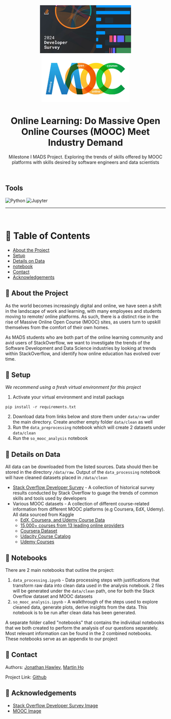 <div align="center">
  <img src="assets/header-so.png" alt="logo" width="auto" height="150" />
  <img src="assets/header-mooc.png" alt="logo" width="auto" height="150" />
  <h1>Online Learning: Do Massive Open Online Courses (MOOC) Meet Industry Demand</h1>
  <p>
    Milestone I MADS Project. Exploring the trends of skills offered by MOOC platforms with skills desired by software engineers and data scientists
  </p>

</div>

<br />

<!-- Badges -->

## Tools

![Python](https://img.shields.io/badge/Python-FFD43B?style=for-the-badge&logo=python&logoColor=blue)
![Jupyter](https://img.shields.io/badge/Jupyter-F37626.svg?&style=for-the-badge&logo=Jupyter&logoColor=white)

---

<br />

<!-- Table of Contents -->

# :notebook_with_decorative_cover: Table of Contents

- [About the Project](#star2-about-the-project)
- [Setup](#wrench-setup)
- [Details on Data](#bookmark_tabs-details-on-data)
- [notebook](#orange_book-notebooks)
- [Contact](#handshake-contact)
- [Acknowledgements](#gem-acknowledgements)

<!-- About the Project -->

## :star2: About the Project

As the world becomes increasingly digital and online, we have seen a shift in the landscape of work and learning, with many employees and students moving to remote/ online platforms. As such, there is a distinct rise in the rise of Massive Online Open Course (MOOC) sites, as users turn to upskill themselves from the comfort of their own homes.

As MADS students who are both part of the online learning community and avid users of StackOverflow, we want to investigate the trends of the Software Development and Data Science industries by looking at trends within StackOverflow, and identify how online education has evolved over time.

## :wrench: Setup

_We recommend using a fresh virtual environment for this project_

1. Activate your virtual environment and install packags

```
pip install -r requirements.txt
```

2. Download data from links below and store them under `data/raw` under the main directory. Create another empty folder `data/clean` as well
3. Run the `data_preprocessing` notebook which will create 2 datasets under `data/clean`
4. Run the `so_mooc_analysis` notebook

## :bookmark_tabs: Details on Data

All data can be downloaded from the listed sources. Data should then be stored in the directory `/data/raw`. Output of the `data_processing` notebook will have cleaned datasets placed in `/data/clean`

- [Stack Overflow Developer Survey](https://survey.stackoverflow.co/) - A collection of historical survey results conducted by Stack Overflow to guage the trends of common skills and tools used by developers
- Various MOOC datasets - A collection of different course-related information from different MOOC platforms (e.g Coursera, EdX, Udemy). All data sourced from Kaggle
  - [EdX, Coursera, and Udemy Course Data](https://www.kaggle.com/datasets/kararhaitham/courses)
  - [15,000+ courses from 13 leading online providers](https://www.kaggle.com/datasets/aloktantrik/dataset-of-1200-coursera-courses)
  - [Coursera Dataset](https://www.kaggle.com/datasets/elvinrustam/coursera-dataset)
  - [Udacity Course Catalog](https://www.kaggle.com/datasets/patrickgendotti/udacity-course-catalog)
  - [Udemy Courses](https://www.kaggle.com/datasets/hossaingh/udemy-courses?select=Course_info.csv)

## :orange_book: Notebooks

There are 2 main notebooks that outline the project:

1. `data_processing.ipynb` - Data processing steps with justifications that transform raw data into clean data used in the analysis notebook. 2 files will be generated under the `data/clean` path, one for both the Stack Overflow dataset and MOOC datasets
2. `so_mooc_analysis.ipynb` - A walkthrough of the steps used to explore cleaned data, generate plots, derive insights from the data. This notebook is to be run after clean data has been generated.

A separate folder called "notebooks" that contains the individual notebooks that we both created to perform the analysis of our questions separately. Most relevant information can be found in the 2 combined notebooks. These notebooks serve as an appendix to our project

## :handshake: Contact

Authors: [Jonathan Hawley](https://github.com/jdhawley), [Martin Ho](https://github.com/minimartzz)

Project Link: [Github](https://github.com/minimartzz/online-learning-so-mooc)

<!-- Acknowledgments -->

## :gem: Acknowledgements

- [Stack Overflow Developer Survey Image](https://stackoverflow.blog/2024/05/20/the-good-the-bad-and-the-disruptive-let-us-know-where-you-stand-in-the-2024-annual-developer-survey/)
- [MOOC Image](https://educationaltechnology.net/massive-open-online-courses-moocs-definitions/)
